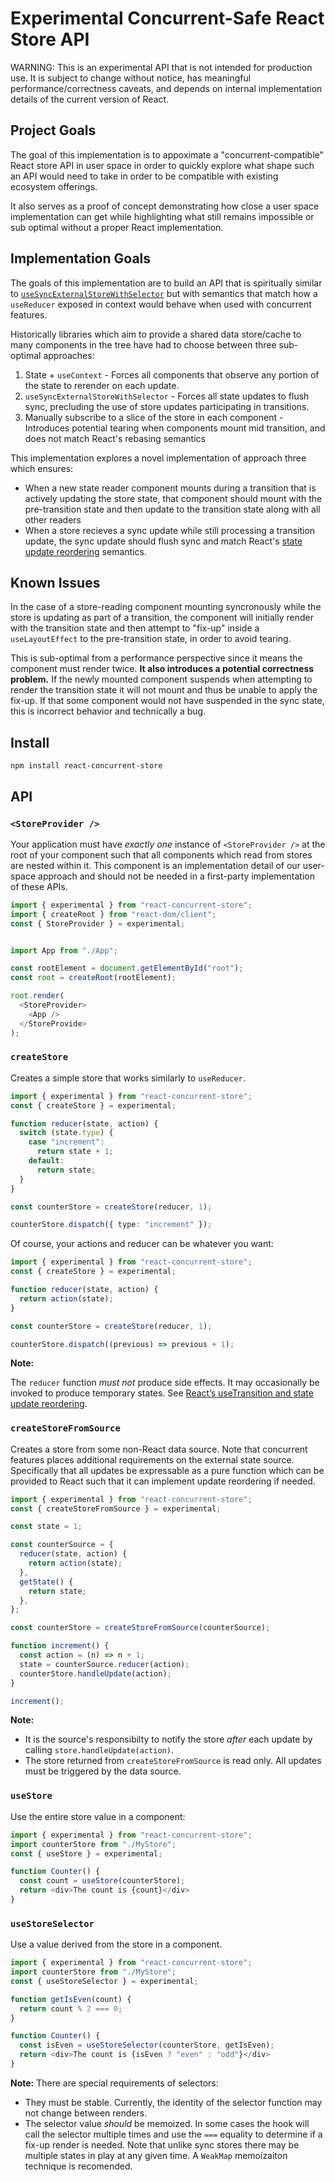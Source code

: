 # Experimental Concurrent-Safe React Store API

WARNING: This is an experimental API that is not intended for production use. It is subject to change without notice, has meaningful performance/correctness caveats, and depends on internal implementation details of the current version of React.

## Project Goals

The goal of this implementation is to appoximate a "concurrent-compatible" React store API in user space in order to quickly explore what shape such an API would need to take in order to be compatible with existing ecosystem offerings.

It also serves as a proof of concept demonstrating how close a user space implementation can get while highlighting what still remains impossible or sub optimal without a proper React implementation.

## Implementation Goals

The goals of this implementation are to build an API that is spiritually similar to [`useSyncExternalStoreWithSelector`](https://github.com/facebook/react/blob/903366b8b1ee4206020492c6e8140645c0cb563e/packages/use-sync-external-store/src/useSyncExternalStoreWithSelector.js#L19) but with semantics that match how a `useReducer` exposed in context would behave when used with concurrent features.

Historically libraries which aim to provide a shared data store/cache to many components in the tree have had to choose between three sub-optimal approaches:

1. State + `useContext` - Forces all components that observe any portion of the state to rerender on each update.
2. `useSyncExternalStoreWithSelector` - Forces all state updates to flush sync, precluding the use of store updates participating in transitions.
3. Manually subscribe to a slice of the store in each component - Introduces potential tearing when components mount mid transition, and does not match React's rebasing semantics

This implementation explores a novel implementation of approach three which ensures:

- When a new state reader component mounts during a transition that is actively updating the store state, that component should mount with the pre-transition state and then update to the transition state along with all other readers
- When a store recieves a sync update while still processing a transition update, the sync update should flush sync and match React's [state update reordering](https://jordaneldredge.com/notes/react-rebasing/) semantics.

## Known Issues

In the case of a store-reading component mounting syncronously while the store is updating as part of a transition, the component will initially render with the transition state and then attempt to "fix-up" inside a `useLayoutEffect` to the pre-transition state, in order to avoid tearing.

This is sub-optimal from a performance perspective since it means the component must render twice. **It also introduces a potential correctness problem.** If the newly mounted component suspends when attempting to render the transition state it will not mount and thus be unable to apply the fix-up. If that some component would not have suspended in the sync state, this is incorrect behavior and technically a bug.

## Install

```
npm install react-concurrent-store
```

## API

### `<StoreProvider />`

Your application must have _exactly one_ instance of `<StoreProvider />` at the root of your component such that all components which read from stores are nested within it. This component is an implementation detail of our user-space approach and should not be needed in a first-party implementation of these APIs.

```ts
import { experimental } from "react-concurrent-store";
import { createRoot } from "react-dom/client";
const { StoreProvider } = experimental;


import App from "./App";

const rootElement = document.getElementById("root");
const root = createRoot(rootElement);

root.render(
  <StoreProvider>
    <App />
  </StoreProvide>
);
```

### `createStore`

Creates a simple store that works similarly to `useReducer`.

```ts
import { experimental } from "react-concurrent-store";
const { createStore } = experimental;

function reducer(state, action) {
  switch (state.type) {
    case "increment":
      return state + 1;
    default:
      return state;
  }
}

const counterStore = createStore(reducer, 1);

counterStore.dispatch({ type: "increment" });
```

Of course, your actions and reducer can be whatever you want:

```ts
import { experimental } from "react-concurrent-store";
const { createStore } = experimental;

function reducer(state, action) {
  return action(state);
}

const counterStore = createStore(reducer, 1);

counterStore.dispatch((previous) => previous + 1);
```

**Note:**

The `reducer` function _must not_ produce side effects. It may occasionally be invoked to produce temporary states. See [React’s useTransition and state update reordering](https://jordaneldredge.com/notes/react-rebasing/).

### `createStoreFromSource`

Creates a store from some non-React data source. Note that concurrent features places additional requirements on the external state source. Specifically that all updates be expressable as a pure function which can be provided to React such that it can implement update reordering if needed.

```ts
import { experimental } from "react-concurrent-store";
const { createStoreFromSource } = experimental;

const state = 1;

const counterSource = {
  reducer(state, action) {
    return action(state);
  },
  getState() {
    return state;
  },
};

const counterStore = createStoreFromSource(counterSource);

function increment() {
  const action = (n) => n + 1;
  state = counterSource.reducer(action);
  counterStore.handleUpdate(action);
}

increment();
```

**Note:**

- It is the source's responsibilty to notify the store _after_ each update by calling `store.handleUpdate(action)`.
- The store returned from `createStoreFromSource` is read only. All updates must be triggered by the data source.

### `useStore`

Use the entire store value in a component:

```ts
import { experimental } from "react-concurrent-store";
import counterStore from "./MyStore";
const { useStore } = experimental;

function Counter() {
  const count = useStore(counterStore);
  return <div>The count is {count}</div>
}
```

### `useStoreSelector`

Use a value derived from the store in a component.

```ts
import { experimental } from "react-concurrent-store";
import counterStore from "./MyStore";
const { useStoreSelector } = experimental;

function getIsEven(count) {
  return count % 2 === 0;
}

function Counter() {
  const isEven = useStoreSelector(counterStore, getIsEven);
  return <div>The count is {isEven ? "even" : "odd"}</div>
}
```

**Note:** There are special requirements of selectors:

- They must be stable. Currently, the identity of the selector function may not change between renders.
- The selector value _should_ be memoized. In some cases the hook will call the selector multiple times and use the `===` equality to determine if a fix-up render is needed. Note that unlike sync stores there may be multiple states in play at any given time. A `WeakMap` memoizaiton technique is recomended.
